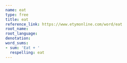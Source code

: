 ```yaml
---
name: eat
type: free
title: eat
reference_link: https://www.etymonline.com/word/eat
root_name: 
root_language: 
denotation: 
word_sums:
- sum: 'Eat + '
  respelling: eat
---
```

